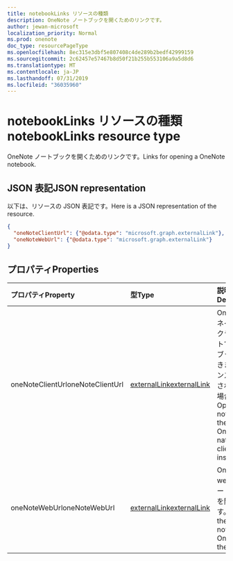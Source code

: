 ```yaml
---
title: notebookLinks リソースの種類
description: OneNote ノートブックを開くためのリンクです。
author: jewan-microsoft
localization_priority: Normal
ms.prod: onenote
doc_type: resourcePageType
ms.openlocfilehash: 8ec315e3dbf5e807408c4de289b2bedf42999159
ms.sourcegitcommit: 2c62457e57467b8d50f21b255b553106a9a5d8d6
ms.translationtype: MT
ms.contentlocale: ja-JP
ms.lasthandoff: 07/31/2019
ms.locfileid: "36035960"
---
```

# <a name="notebooklinks-resource-type"></a><span data-ttu-id="d6e58-103">notebookLinks リソースの種類</span><span class="sxs-lookup"><span data-stu-id="d6e58-103">notebookLinks resource type</span></span>

<span data-ttu-id="d6e58-104">OneNote ノートブックを開くためのリンクです。</span><span class="sxs-lookup"><span data-stu-id="d6e58-104">Links for opening a OneNote notebook.</span></span>

## <a name="json-representation"></a><span data-ttu-id="d6e58-105">JSON 表記</span><span class="sxs-lookup"><span data-stu-id="d6e58-105">JSON representation</span></span>

<span data-ttu-id="d6e58-106">以下は、リソースの JSON 表記です。</span><span class="sxs-lookup"><span data-stu-id="d6e58-106">Here is a JSON representation of the resource.</span></span>

<!-- {
  "blockType": "resource",
  "optionalProperties": [

  ],
  "@odata.type": "microsoft.graph.notebookLinks"
}-->

```json
{
  "oneNoteClientUrl": {"@odata.type": "microsoft.graph.externalLink"},
  "oneNoteWebUrl": {"@odata.type": "microsoft.graph.externalLink"}
}

```
## <a name="properties"></a><span data-ttu-id="d6e58-107">プロパティ</span><span class="sxs-lookup"><span data-stu-id="d6e58-107">Properties</span></span>
| <span data-ttu-id="d6e58-108">プロパティ</span><span class="sxs-lookup"><span data-stu-id="d6e58-108">Property</span></span>     | <span data-ttu-id="d6e58-109">型</span><span class="sxs-lookup"><span data-stu-id="d6e58-109">Type</span></span>   |<span data-ttu-id="d6e58-110">説明</span><span class="sxs-lookup"><span data-stu-id="d6e58-110">Description</span></span>|
|:---------------|:--------|:----------|
|<span data-ttu-id="d6e58-111">oneNoteClientUrl</span><span class="sxs-lookup"><span data-stu-id="d6e58-111">oneNoteClientUrl</span></span>|[<span data-ttu-id="d6e58-112">externalLink</span><span class="sxs-lookup"><span data-stu-id="d6e58-112">externalLink</span></span>](externallink.md)|<span data-ttu-id="d6e58-113">OneNote のネイティブ クライアントでノートブックを開きます (インストールされている場合)。</span><span class="sxs-lookup"><span data-stu-id="d6e58-113">Opens the notebook in the OneNote native client if it's installed.</span></span>|
|<span data-ttu-id="d6e58-114">oneNoteWebUrl</span><span class="sxs-lookup"><span data-stu-id="d6e58-114">oneNoteWebUrl</span></span>|[<span data-ttu-id="d6e58-115">externalLink</span><span class="sxs-lookup"><span data-stu-id="d6e58-115">externalLink</span></span>](externallink.md)|<span data-ttu-id="d6e58-116">OneNote で web 上のノートブックを開きます。</span><span class="sxs-lookup"><span data-stu-id="d6e58-116">Opens the notebook in OneNote on the web.</span></span>|

<!-- uuid: 8fcb5dbc-d5aa-4681-8e31-b001d5168d79
2015-10-25 14:57:30 UTC -->
<!-- {
  "type": "#page.annotation",
  "description": "notebookLinks resource",
  "keywords": "",
  "section": "documentation",
  "tocPath": ""
}-->
